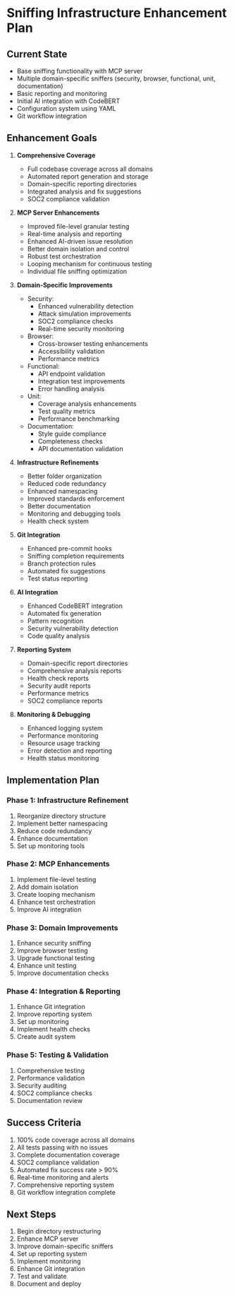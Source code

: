 # Sniffing Infrastructure Enhancement Plan

## Current State
- Base sniffing functionality with MCP server
- Multiple domain-specific sniffers (security, browser, functional, unit, documentation)
- Basic reporting and monitoring
- Initial AI integration with CodeBERT
- Configuration system using YAML
- Git workflow integration

## Enhancement Goals
1. **Comprehensive Coverage**
   - Full codebase coverage across all domains
   - Automated report generation and storage
   - Domain-specific reporting directories
   - Integrated analysis and fix suggestions
   - SOC2 compliance validation

2. **MCP Server Enhancements**
   - Improved file-level granular testing
   - Real-time analysis and reporting
   - Enhanced AI-driven issue resolution
   - Better domain isolation and control
   - Robust test orchestration
   - Looping mechanism for continuous testing
   - Individual file sniffing optimization

3. **Domain-Specific Improvements**
   - Security:
     - Enhanced vulnerability detection
     - Attack simulation improvements
     - SOC2 compliance checks
     - Real-time security monitoring
   - Browser:
     - Cross-browser testing enhancements
     - Accessibility validation
     - Performance metrics
   - Functional:
     - API endpoint validation
     - Integration test improvements
     - Error handling analysis
   - Unit:
     - Coverage analysis enhancements
     - Test quality metrics
     - Performance benchmarking
   - Documentation:
     - Style guide compliance
     - Completeness checks
     - API documentation validation

4. **Infrastructure Refinements**
   - Better folder organization
   - Reduced code redundancy
   - Enhanced namespacing
   - Improved standards enforcement
   - Better documentation
   - Monitoring and debugging tools
   - Health check system

5. **Git Integration**
   - Enhanced pre-commit hooks
   - Sniffing completion requirements
   - Branch protection rules
   - Automated fix suggestions
   - Test status reporting

6. **AI Integration**
   - Enhanced CodeBERT integration
   - Automated fix generation
   - Pattern recognition
   - Security vulnerability detection
   - Code quality analysis

7. **Reporting System**
   - Domain-specific report directories
   - Comprehensive analysis reports
   - Health check reports
   - Security audit reports
   - Performance metrics
   - SOC2 compliance reports

8. **Monitoring & Debugging**
   - Enhanced logging system
   - Performance monitoring
   - Resource usage tracking
   - Error detection and reporting
   - Health status monitoring

## Implementation Plan

### Phase 1: Infrastructure Refinement
1. Reorganize directory structure
2. Implement better namespacing
3. Reduce code redundancy
4. Enhance documentation
5. Set up monitoring tools

### Phase 2: MCP Enhancements
1. Implement file-level testing
2. Add domain isolation
3. Create looping mechanism
4. Enhance test orchestration
5. Improve AI integration

### Phase 3: Domain Improvements
1. Enhance security sniffing
2. Improve browser testing
3. Upgrade functional testing
4. Enhance unit testing
5. Improve documentation checks

### Phase 4: Integration & Reporting
1. Enhance Git integration
2. Improve reporting system
3. Set up monitoring
4. Implement health checks
5. Create audit system

### Phase 5: Testing & Validation
1. Comprehensive testing
2. Performance validation
3. Security auditing
4. SOC2 compliance checks
5. Documentation review

## Success Criteria
1. 100% code coverage across all domains
2. All tests passing with no issues
3. Complete documentation coverage
4. SOC2 compliance validation
5. Automated fix success rate > 90%
6. Real-time monitoring and alerts
7. Comprehensive reporting system
8. Git workflow integration complete

## Next Steps
1. Begin directory restructuring
2. Enhance MCP server
3. Improve domain-specific sniffers
4. Set up reporting system
5. Implement monitoring
6. Enhance Git integration
7. Test and validate
8. Document and deploy
